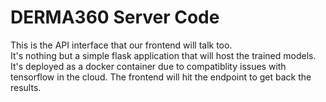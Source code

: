 # DERMA360 Server Code
This is the API interface that our frontend will talk too.  
It's nothing but a simple flask application that will host the trained models. 
It's deployed as a docker container due to compatiblity issues with tensorflow in the cloud. The frontend will hit the endpoint to get back the results. 